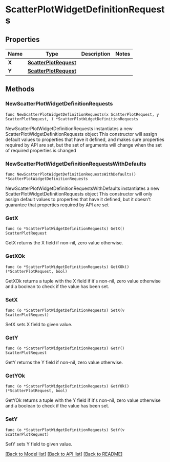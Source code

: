 # ScatterPlotWidgetDefinitionRequests

## Properties

Name | Type | Description | Notes
---- | ---- | ----------- | ------
**X** | [**ScatterPlotRequest**](ScatterPlotRequest.md) |  | 
**Y** | [**ScatterPlotRequest**](ScatterPlotRequest.md) |  | 

## Methods

### NewScatterPlotWidgetDefinitionRequests

`func NewScatterPlotWidgetDefinitionRequests(x ScatterPlotRequest, y ScatterPlotRequest, ) *ScatterPlotWidgetDefinitionRequests`

NewScatterPlotWidgetDefinitionRequests instantiates a new ScatterPlotWidgetDefinitionRequests object
This constructor will assign default values to properties that have it defined,
and makes sure properties required by API are set, but the set of arguments
will change when the set of required properties is changed

### NewScatterPlotWidgetDefinitionRequestsWithDefaults

`func NewScatterPlotWidgetDefinitionRequestsWithDefaults() *ScatterPlotWidgetDefinitionRequests`

NewScatterPlotWidgetDefinitionRequestsWithDefaults instantiates a new ScatterPlotWidgetDefinitionRequests object
This constructor will only assign default values to properties that have it defined,
but it doesn't guarantee that properties required by API are set

### GetX

`func (o *ScatterPlotWidgetDefinitionRequests) GetX() ScatterPlotRequest`

GetX returns the X field if non-nil, zero value otherwise.

### GetXOk

`func (o *ScatterPlotWidgetDefinitionRequests) GetXOk() (*ScatterPlotRequest, bool)`

GetXOk returns a tuple with the X field if it's non-nil, zero value otherwise
and a boolean to check if the value has been set.

### SetX

`func (o *ScatterPlotWidgetDefinitionRequests) SetX(v ScatterPlotRequest)`

SetX sets X field to given value.


### GetY

`func (o *ScatterPlotWidgetDefinitionRequests) GetY() ScatterPlotRequest`

GetY returns the Y field if non-nil, zero value otherwise.

### GetYOk

`func (o *ScatterPlotWidgetDefinitionRequests) GetYOk() (*ScatterPlotRequest, bool)`

GetYOk returns a tuple with the Y field if it's non-nil, zero value otherwise
and a boolean to check if the value has been set.

### SetY

`func (o *ScatterPlotWidgetDefinitionRequests) SetY(v ScatterPlotRequest)`

SetY sets Y field to given value.



[[Back to Model list]](../README.md#documentation-for-models) [[Back to API list]](../README.md#documentation-for-api-endpoints) [[Back to README]](../README.md)


